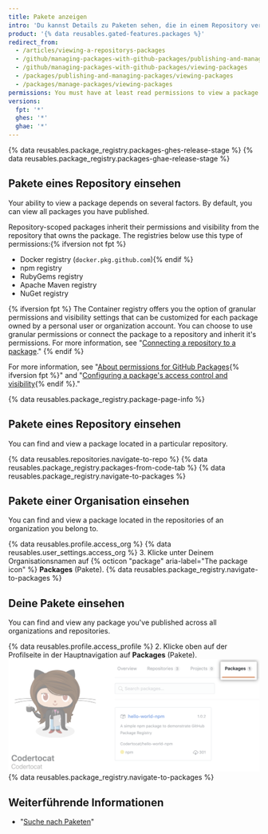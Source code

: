 ```yaml
---
title: Pakete anzeigen
intro: 'Du kannst Details zu Paketen sehen, die in einem Repository veröffentlicht wurden, und die Ergebnisse nach Organisation oder Benutzer einschränken.'
product: '{% data reusables.gated-features.packages %}'
redirect_from:
  - /articles/viewing-a-repositorys-packages
  - /github/managing-packages-with-github-packages/publishing-and-managing-packages/viewing-a-repositorys-packages
  - /github/managing-packages-with-github-packages/viewing-packages
  - /packages/publishing-and-managing-packages/viewing-packages
  - /packages/manage-packages/viewing-packages
permissions: You must have at least read permissions to view a package.
versions:
  fpt: '*'
  ghes: '*'
  ghae: '*'
---
```


{% data reusables.package_registry.packages-ghes-release-stage %}
{% data reusables.package_registry.packages-ghae-release-stage %}

## Pakete eines Repository einsehen

Your ability to view a package depends on several factors. By default, you can view all packages you have published.

Repository-scoped packages inherit their permissions and visibility from the repository that owns the package. The registries below use this type of permissions:{% ifversion not fpt %}
- Docker registry (`docker.pkg.github.com`){% endif %}
- npm registry
- RubyGems registry
- Apache Maven registry
- NuGet registry

{% ifversion fpt %}
The Container registry offers you the option of granular permissions and visibility settings that can be customized for each package owned by a personal user or organization account. You can choose to use granular permissions or connect the package to a repository and inherit it's permissions. For more information, see "[Connecting a repository to a package](/packages/learn-github-packages/connecting-a-repository-to-a-package)."
{% endif %}

For more information, see "[About permissions for GitHub Packages](/packages/learn-github-packages/about-permissions-for-github-packages){% ifversion fpt %}" and "[Configuring a package's access control and visibility](/packages/learn-github-packages/configuring-a-packages-access-control-and-visibility){% endif %}."

{% data reusables.package_registry.package-page-info %}

## Pakete eines Repository einsehen

You can find and view a package located in a particular repository.

{% data reusables.repositories.navigate-to-repo %}
{% data reusables.package_registry.packages-from-code-tab %}
{% data reusables.package_registry.navigate-to-packages %}

## Pakete einer Organisation einsehen

You can find and view a package located in the repositories of an organization you belong to.

{% data reusables.profile.access_org %}
{% data reusables.user_settings.access_org %}
3. Klicke unter Deinem Organisationsnamen auf {% octicon "package" aria-label="The package icon" %} **Packages** (Pakete).
{% data reusables.package_registry.navigate-to-packages %}

## Deine Pakete einsehen

You can find and view any package you've published across all organizations and repositories.

{% data reusables.profile.access_profile %}
2. Klicke oben auf der Profilseite in der Hauptnavigation auf **Packages** (Pakete). ![Registerkarte „Projects“ (Projekte)](/assets/images/help/package-registry/user-packages-tab.png)
{% data reusables.package_registry.navigate-to-packages %}

## Weiterführende Informationen

- "[Suche nach Paketen](/github/searching-for-information-on-github/searching-for-packages)"
